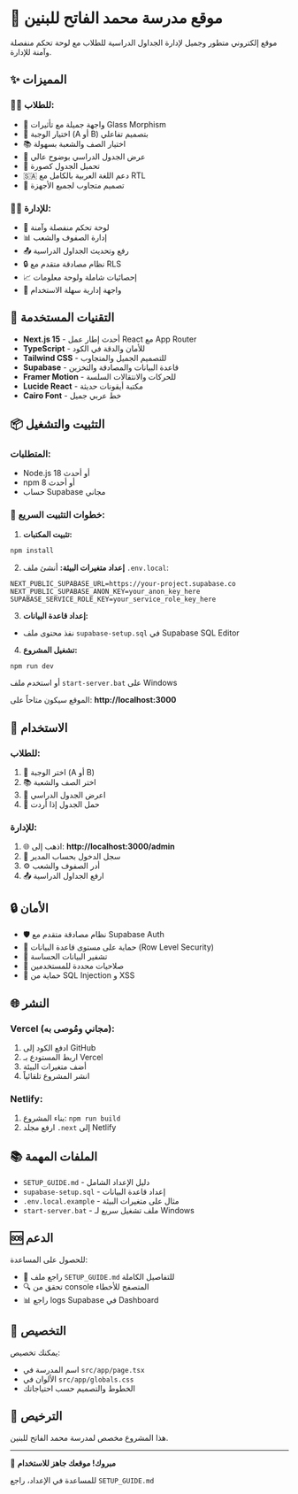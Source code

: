 # 🏫 موقع مدرسة محمد الفاتح للبنين

موقع إلكتروني متطور وجميل لإدارة الجداول الدراسية للطلاب مع لوحة تحكم منفصلة وآمنة للإدارة.

## ✨ المميزات

### 👨‍🎓 للطلاب:
- 🎨 واجهة جميلة مع تأثيرات Glass Morphism
- 🌟 اختيار الوجبة (A أو B) بتصميم تفاعلي
- 📚 اختيار الصف والشعبة بسهولة
- 📅 عرض الجدول الدراسي بوضوح عالي
- 💾 تحميل الجدول كصورة
- 🇸🇦 دعم اللغة العربية بالكامل مع RTL
- 📱 تصميم متجاوب لجميع الأجهزة

### 👨‍💼 للإدارة:
- 🔐 لوحة تحكم منفصلة وآمنة
- 📊 إدارة الصفوف والشعب
- 📤 رفع وتحديث الجداول الدراسية
- 🔒 نظام مصادقة متقدم مع RLS
- 📈 إحصائيات شاملة ولوحة معلومات
- 🎯 واجهة إدارية سهلة الاستخدام

## 🚀 التقنيات المستخدمة

- **Next.js 15** - أحدث إطار عمل React مع App Router
- **TypeScript** - للأمان والدقة في الكود
- **Tailwind CSS** - للتصميم الجميل والمتجاوب
- **Supabase** - قاعدة البيانات والمصادقة والتخزين
- **Framer Motion** - للحركات والانتقالات السلسة
- **Lucide React** - مكتبة أيقونات حديثة
- **Cairo Font** - خط عربي جميل

## 📦 التثبيت والتشغيل

### المتطلبات:
- Node.js 18 أو أحدث
- npm 8 أو أحدث
- حساب Supabase مجاني

### 🔧 خطوات التثبيت السريع:

1. **تثبيت المكتبات:**
```bash
npm install
```

2. **إعداد متغيرات البيئة:**
أنشئ ملف `.env.local`:
```env
NEXT_PUBLIC_SUPABASE_URL=https://your-project.supabase.co
NEXT_PUBLIC_SUPABASE_ANON_KEY=your_anon_key_here
SUPABASE_SERVICE_ROLE_KEY=your_service_role_key_here
```

3. **إعداد قاعدة البيانات:**
- نفذ محتوى ملف `supabase-setup.sql` في Supabase SQL Editor

4. **تشغيل المشروع:**
```bash
npm run dev
```

أو استخدم ملف `start-server.bat` على Windows

الموقع سيكون متاحاً على: **http://localhost:3000**

## 🎯 الاستخدام

### للطلاب:
1. 🎯 اختر الوجبة (A أو B)
2. 📚 اختر الصف والشعبة
3. 👀 اعرض الجدول الدراسي
4. 💾 حمل الجدول إذا أردت

### للإدارة:
1. 🌐 اذهب إلى: **http://localhost:3000/admin**
2. 🔐 سجل الدخول بحساب المدير
3. ⚙️ أدر الصفوف والشعب
4. 📤 ارفع الجداول الدراسية

## 🔒 الأمان

- 🛡️ نظام مصادقة متقدم مع Supabase Auth
- 🔐 حماية على مستوى قاعدة البيانات (Row Level Security)
- 🔑 تشفير البيانات الحساسة
- 👥 صلاحيات محددة للمستخدمين
- 🚫 حماية من SQL Injection و XSS

## 🌐 النشر

### Vercel (مجاني ومُوصى به):
1. ادفع الكود إلى GitHub
2. اربط المستودع بـ Vercel
3. أضف متغيرات البيئة
4. انشر المشروع تلقائياً

### Netlify:
1. بناء المشروع: `npm run build`
2. ارفع مجلد `.next` إلى Netlify

## 📚 الملفات المهمة

- `SETUP_GUIDE.md` - دليل الإعداد الشامل
- `supabase-setup.sql` - إعداد قاعدة البيانات
- `.env.local.example` - مثال على متغيرات البيئة
- `start-server.bat` - ملف تشغيل سريع لـ Windows

## 🆘 الدعم

للحصول على المساعدة:
- 📖 راجع ملف `SETUP_GUIDE.md` للتفاصيل الكاملة
- 🔍 تحقق من console المتصفح للأخطاء
- 📊 راجع logs Supabase في Dashboard

## 🎨 التخصيص

يمكنك تخصيص:
- اسم المدرسة في `src/app/page.tsx`
- الألوان في `src/app/globals.css`
- الخطوط والتصميم حسب احتياجاتك

## 📄 الترخيص

هذا المشروع مخصص لمدرسة محمد الفاتح للبنين.

---

🎉 **مبروك! موقعك جاهز للاستخدام**

للمساعدة في الإعداد، راجع `SETUP_GUIDE.md`

